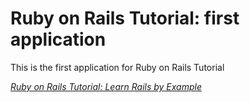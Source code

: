 # Ruby on Rails Tutorial: first application
This is the first application for Ruby on Rails Tutorial

[*Ruby on Rails Tutorial: Learn Rails by Example*](http://railstutorial.org/)
